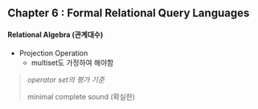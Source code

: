 ## Chapter 6 : Formal Relational Query Languages

#### Relational Algebra (관계대수)

* Projection Operation
    * multiset도 가정하여 해야함
    
    
> *operator set의 평가 기준*
>
> minimal
> complete
> sound (확실한)
